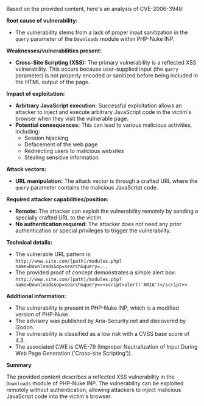 Based on the provided content, here's an analysis of CVE-2006-3948:

**Root cause of vulnerability:**

*   The vulnerability stems from a lack of proper input sanitization in the `query` parameter of the `Downloads` module within PHP-Nuke INP.

**Weaknesses/vulnerabilities present:**

*   **Cross-Site Scripting (XSS):** The primary vulnerability is a reflected XSS vulnerability. This occurs because user-supplied input (the `query` parameter) is not properly encoded or sanitized before being included in the HTML output of the page.

**Impact of exploitation:**

*   **Arbitrary JavaScript execution:** Successful exploitation allows an attacker to inject and execute arbitrary JavaScript code in the victim's browser when they visit the vulnerable page.
*   **Potential consequences:** This can lead to various malicious activities, including:
    *   Session hijacking
    *   Defacement of the web page
    *   Redirecting users to malicious websites
    *   Stealing sensitive information

**Attack vectors:**

*   **URL manipulation:** The attack vector is through a crafted URL where the `query` parameter contains the malicious JavaScript code.

**Required attacker capabilities/position:**

*   **Remote:** The attacker can exploit the vulnerability remotely by sending a specially crafted URL to the victim.
*   **No authentication required:** The attacker does not need any prior authentication or special privileges to trigger the vulnerability.

**Technical details:**

*   The vulnerable URL pattern is: `http://www.site.com/[path]/modules.php?name=Downloads&op=search&query=...`
*   The provided proof of concept demonstrates a simple alert box: `http://www.site.com/[path]/modules.php?name=Downloads&op=search&query=><script>alert('ARIA')</script><`

**Additional information:**

*   The vulnerability is present in PHP-Nuke INP, which is a modified version of PHP-Nuke.
*   The advisory was published by Aria-Security.net and discovered by l2odon.
*   The vulnerability is classified as a low risk with a CVSS base score of 4.3.
*   The associated CWE is CWE-79 (Improper Neutralization of Input During Web Page Generation ('Cross-site Scripting')).

**Summary**

The provided content describes a reflected XSS vulnerability in the `Downloads` module of PHP-Nuke INP. The vulnerability can be exploited remotely without authentication, allowing attackers to inject malicious JavaScript code into the victim's browser.